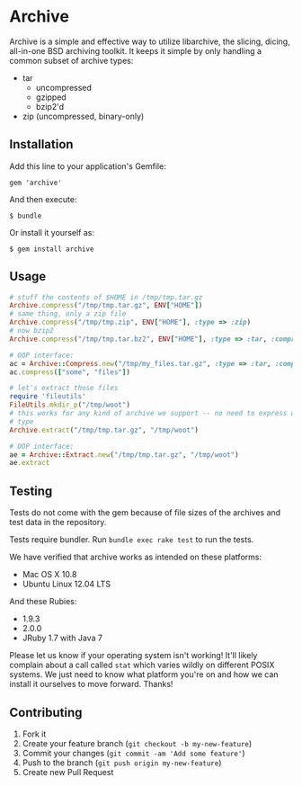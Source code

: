 # Archive

Archive is a simple and effective way to utilize libarchive, the slicing,
dicing, all-in-one BSD archiving toolkit. It keeps it simple by only handling a
common subset of archive types:

* tar
  * uncompressed
  * gzipped
  * bzip2'd
* zip (uncompressed, binary-only)

## Installation

Add this line to your application's Gemfile:

    gem 'archive'

And then execute:

    $ bundle

Or install it yourself as:

    $ gem install archive

## Usage

```ruby
# stuff the contents of $HOME in /tmp/tmp.tar.gz
Archive.compress("/tmp/tmp.tar.gz", ENV["HOME"])
# same thing, only a zip file
Archive.compress("/tmp/tmp.zip", ENV["HOME"], :type => :zip)
# now bzip2
Archive.compress("/tmp/tmp.tar.bz2", ENV["HOME"], :type => :tar, :compression => :bzip2)

# OOP interface:
ac = Archive::Compress.new("/tmp/my_files.tar.gz", :type => :tar, :compression => :gzip)
ac.compress(["some", "files"])

# let's extract those files
require 'fileutils'
FileUtils.mkdir_p("/tmp/woot")
# this works for any kind of archive we support -- no need to express which
# type
Archive.extract("/tmp/tmp.tar.gz", "/tmp/woot")

# OOP interface:
ae = Archive::Extract.new("/tmp/tmp.tar.gz", "/tmp/woot")
ae.extract
```

## Testing

Tests do not come with the gem because of file sizes of the archives and test
data in the repository.

Tests require bundler. Run `bundle exec rake test` to run the tests.

We have verified that archive works as intended on these platforms:

* Mac OS X 10.8
* Ubuntu Linux 12.04 LTS

And these Rubies:

* 1.9.3
* 2.0.0
* JRuby 1.7 with Java 7

Please let us know if your operating system isn't working! It'll likely
complain about a call called `stat` which varies wildly on different POSIX
systems. We just need to know what platform you're on and how we can install it
ourselves to move forward. Thanks!

## Contributing

1. Fork it
2. Create your feature branch (`git checkout -b my-new-feature`)
3. Commit your changes (`git commit -am 'Add some feature'`)
4. Push to the branch (`git push origin my-new-feature`)
5. Create new Pull Request
